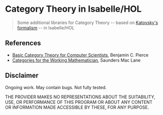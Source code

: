 Category Theory in Isabelle/HOL
===================

> Some additional libraries for Category Theory -- based on [Katovsky's formalism](http://afp.sourceforge.net/entries/Category2.shtml) -- in Isabelle/HOL


References
-------------------
* [Basic Category Theory for Computer Scientists](https://mitpress.mit.edu/books/basic-category-theory-computer-scientists), Benjamin C. Pierce
* [Categories for the Working Mathematician](https://www.springer.com/us/book/9780387984032), Saunders Mac Lane

Disclaimer
-------------------

Ongoing work. May contain bugs. Not fully tested.

THE PROVIDER MAKES NO REPRESENTATIONS ABOUT THE SUITABILITY, USE, OR PERFORMANCE OF THIS PROGRAM OR ABOUT ANY CONTENT OR INFORMATION MADE ACCESSIBLE BY THESE, FOR ANY PURPOSE.
